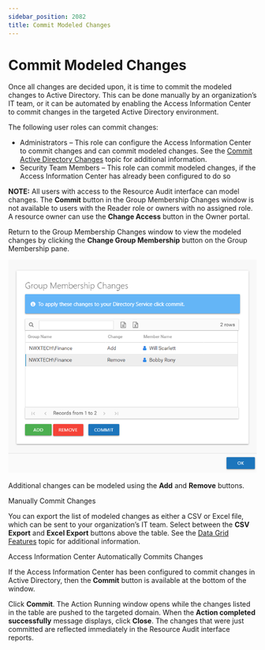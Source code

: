 ```yaml
---
sidebar_position: 2082
title: Commit Modeled Changes
---
```


# Commit Modeled Changes

Once all changes are decided upon, it is time to commit the modeled changes to Active Directory. This can be done manually by an organization’s IT team, or it can be automated by enabling the Access Information Center to commit changes in the targeted Active Directory environment.

The following user roles can commit changes:

* Administrators – This role can configure the Access Information Center to commit changes and can commit modeled changes. See the [Commit Active Directory Changes](../../Admin/AdditionalConfig/CommitChanges "Commit Active Directory Changes") topic for additional information.
* Security Team Members – This role can commit modeled changes, if the Access Information Center has already been configured to do so

**NOTE:** All users with access to the Resource Audit interface can model changes. The **Commit** button in the Group Membership Changes window is not available to users with the Reader role or owners with no assigned role. A resource owner can use the **Change Access** button in the Owner portal.

Return to the Group Membership Changes window to view the modeled changes by clicking the **Change Group Membership** button on the Group Membership pane.

![Group Membership Changes window](../../../../../../../static/images/AccessInformationCenter_12.0/Content/Resources/Images/Access/InformationCenter/ResourceAudit/ChangeModeling/ClearCommit.png "Group Membership Changes window")

Additional changes can be modeled using the **Add** and **Remove** buttons.

Manually Commit Changes

You can export the list of modeled changes as either a CSV or Excel file, which can be sent to your organization’s IT team. Select between the **CSV Export** and **Excel Export** buttons above the table. See the [Data Grid Features](../../../General/DataGrid "Data Grid Features") topic for additional information.

Access Information Center Automatically Commits Changes

If the Access Information Center has been configured to commit changes in Active Directory, then the **Commit** button is available at the bottom of the window.

Click **Commit**. The Action Running window opens while the changes listed in the table are pushed to the targeted domain. When the **Action completed successfully** message displays, click **Close**. The changes that were just committed are reflected immediately in the Resource Audit interface reports.